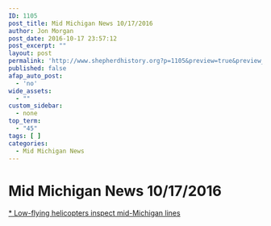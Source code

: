 ```yaml
---
ID: 1105
post_title: Mid Michigan News 10/17/2016
author: Jon Morgan
post_date: 2016-10-17 23:57:12
post_excerpt: ""
layout: post
permalink: 'http://www.shepherdhistory.org?p=1105&preview=true&preview_id=1105'
published: false
afap_auto_post:
  - 'no'
wide_assets:
  - ""
custom_sidebar:
  - none
top_term:
  - "45"
tags: [ ]
categories:
  - Mid Michigan News
---
```

# Mid Michigan News 10/17/2016

[* Low-flying helicopters inspect mid-Michigan lines](http://www.themorningsun.com/general-news/20161017/low-flying-helicopters-inspect-mid-michigan-lines)